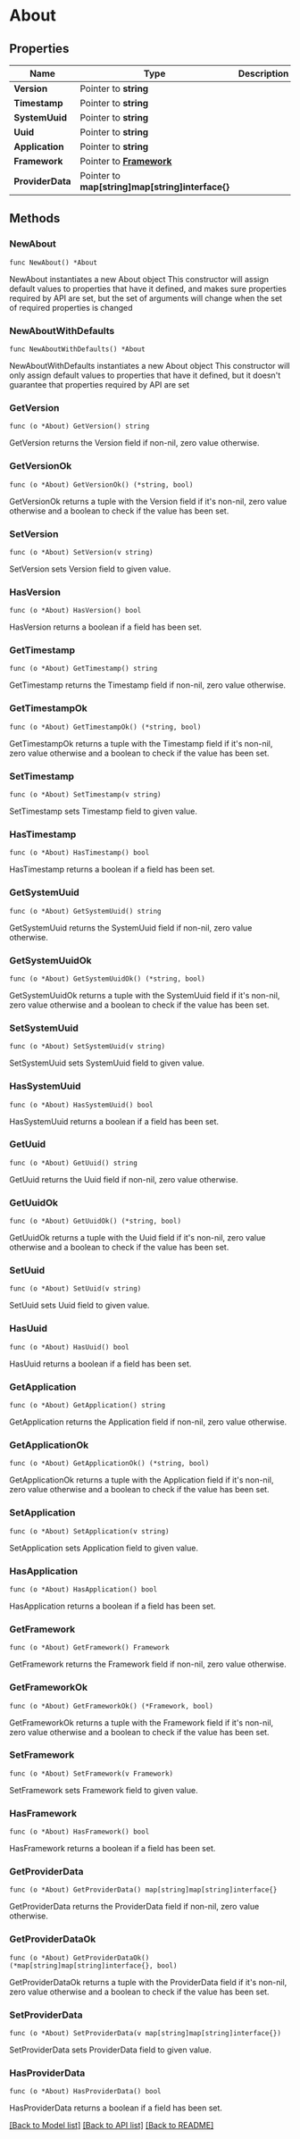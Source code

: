 # About

## Properties

Name | Type | Description | Notes
------------ | ------------- | ------------- | -------------
**Version** | Pointer to **string** |  | [optional] 
**Timestamp** | Pointer to **string** |  | [optional] 
**SystemUuid** | Pointer to **string** |  | [optional] 
**Uuid** | Pointer to **string** |  | [optional] 
**Application** | Pointer to **string** |  | [optional] 
**Framework** | Pointer to [**Framework**](Framework.md) |  | [optional] 
**ProviderData** | Pointer to **map[string]map[string]interface{}** |  | [optional] 

## Methods

### NewAbout

`func NewAbout() *About`

NewAbout instantiates a new About object
This constructor will assign default values to properties that have it defined,
and makes sure properties required by API are set, but the set of arguments
will change when the set of required properties is changed

### NewAboutWithDefaults

`func NewAboutWithDefaults() *About`

NewAboutWithDefaults instantiates a new About object
This constructor will only assign default values to properties that have it defined,
but it doesn't guarantee that properties required by API are set

### GetVersion

`func (o *About) GetVersion() string`

GetVersion returns the Version field if non-nil, zero value otherwise.

### GetVersionOk

`func (o *About) GetVersionOk() (*string, bool)`

GetVersionOk returns a tuple with the Version field if it's non-nil, zero value otherwise
and a boolean to check if the value has been set.

### SetVersion

`func (o *About) SetVersion(v string)`

SetVersion sets Version field to given value.

### HasVersion

`func (o *About) HasVersion() bool`

HasVersion returns a boolean if a field has been set.

### GetTimestamp

`func (o *About) GetTimestamp() string`

GetTimestamp returns the Timestamp field if non-nil, zero value otherwise.

### GetTimestampOk

`func (o *About) GetTimestampOk() (*string, bool)`

GetTimestampOk returns a tuple with the Timestamp field if it's non-nil, zero value otherwise
and a boolean to check if the value has been set.

### SetTimestamp

`func (o *About) SetTimestamp(v string)`

SetTimestamp sets Timestamp field to given value.

### HasTimestamp

`func (o *About) HasTimestamp() bool`

HasTimestamp returns a boolean if a field has been set.

### GetSystemUuid

`func (o *About) GetSystemUuid() string`

GetSystemUuid returns the SystemUuid field if non-nil, zero value otherwise.

### GetSystemUuidOk

`func (o *About) GetSystemUuidOk() (*string, bool)`

GetSystemUuidOk returns a tuple with the SystemUuid field if it's non-nil, zero value otherwise
and a boolean to check if the value has been set.

### SetSystemUuid

`func (o *About) SetSystemUuid(v string)`

SetSystemUuid sets SystemUuid field to given value.

### HasSystemUuid

`func (o *About) HasSystemUuid() bool`

HasSystemUuid returns a boolean if a field has been set.

### GetUuid

`func (o *About) GetUuid() string`

GetUuid returns the Uuid field if non-nil, zero value otherwise.

### GetUuidOk

`func (o *About) GetUuidOk() (*string, bool)`

GetUuidOk returns a tuple with the Uuid field if it's non-nil, zero value otherwise
and a boolean to check if the value has been set.

### SetUuid

`func (o *About) SetUuid(v string)`

SetUuid sets Uuid field to given value.

### HasUuid

`func (o *About) HasUuid() bool`

HasUuid returns a boolean if a field has been set.

### GetApplication

`func (o *About) GetApplication() string`

GetApplication returns the Application field if non-nil, zero value otherwise.

### GetApplicationOk

`func (o *About) GetApplicationOk() (*string, bool)`

GetApplicationOk returns a tuple with the Application field if it's non-nil, zero value otherwise
and a boolean to check if the value has been set.

### SetApplication

`func (o *About) SetApplication(v string)`

SetApplication sets Application field to given value.

### HasApplication

`func (o *About) HasApplication() bool`

HasApplication returns a boolean if a field has been set.

### GetFramework

`func (o *About) GetFramework() Framework`

GetFramework returns the Framework field if non-nil, zero value otherwise.

### GetFrameworkOk

`func (o *About) GetFrameworkOk() (*Framework, bool)`

GetFrameworkOk returns a tuple with the Framework field if it's non-nil, zero value otherwise
and a boolean to check if the value has been set.

### SetFramework

`func (o *About) SetFramework(v Framework)`

SetFramework sets Framework field to given value.

### HasFramework

`func (o *About) HasFramework() bool`

HasFramework returns a boolean if a field has been set.

### GetProviderData

`func (o *About) GetProviderData() map[string]map[string]interface{}`

GetProviderData returns the ProviderData field if non-nil, zero value otherwise.

### GetProviderDataOk

`func (o *About) GetProviderDataOk() (*map[string]map[string]interface{}, bool)`

GetProviderDataOk returns a tuple with the ProviderData field if it's non-nil, zero value otherwise
and a boolean to check if the value has been set.

### SetProviderData

`func (o *About) SetProviderData(v map[string]map[string]interface{})`

SetProviderData sets ProviderData field to given value.

### HasProviderData

`func (o *About) HasProviderData() bool`

HasProviderData returns a boolean if a field has been set.


[[Back to Model list]](../README.md#documentation-for-models) [[Back to API list]](../README.md#documentation-for-api-endpoints) [[Back to README]](../README.md)


